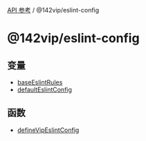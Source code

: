 [API 参考](../../index.md) / @142vip/eslint-config

# @142vip/eslint-config

## 变量

- [baseEslintRules](variables/baseEslintRules.md)
- [defaultEslintConfig](variables/defaultEslintConfig.md)

## 函数

- [defineVipEslintConfig](functions/defineVipEslintConfig.md)
